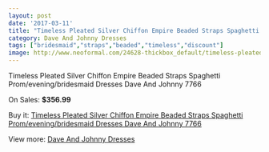 ```yaml
---
layout: post
date: '2017-03-11'
title: "Timeless Pleated Silver Chiffon Empire Beaded Straps Spaghetti Prom/evening/bridesmaid Dresses Dave And Johnny 7766"
category: Dave And Johnny Dresses
tags: ["bridesmaid","straps","beaded","timeless","discount"]
image: http://www.neoformal.com/24628-thickbox_default/timeless-pleated-silver-chiffon-empire-beaded-straps-spaghetti-prom-evening-bridesmaid-dresses-dave-and-johnny-7766.jpg
---
```

Timeless Pleated Silver Chiffon Empire Beaded Straps Spaghetti Prom/evening/bridesmaid Dresses Dave And Johnny 7766

On Sales: **$356.99**
<a href="https://www.neoformal.com/en/dave-and-johnny-dresses/8370-timeless-pleated-silver-chiffon-empire-beaded-straps-spaghetti-prom-evening-bridesmaid-dresses-dave-and-johnny-7766.html"><amp-img layout="responsive" width="600" height="600" src="//www.neoformal.com/24628-thickbox_default/timeless-pleated-silver-chiffon-empire-beaded-straps-spaghetti-prom-evening-bridesmaid-dresses-dave-and-johnny-7766.jpg" alt="Timeless Pleated Silver Chiffon Empire Beaded Straps Spaghetti Prom/evening/bridesmaid Dresses Dave And Johnny 7766 0" /></a>
<a href="https://www.neoformal.com/en/dave-and-johnny-dresses/8370-timeless-pleated-silver-chiffon-empire-beaded-straps-spaghetti-prom-evening-bridesmaid-dresses-dave-and-johnny-7766.html"><amp-img layout="responsive" width="600" height="600" src="//www.neoformal.com/24629-thickbox_default/timeless-pleated-silver-chiffon-empire-beaded-straps-spaghetti-prom-evening-bridesmaid-dresses-dave-and-johnny-7766.jpg" alt="Timeless Pleated Silver Chiffon Empire Beaded Straps Spaghetti Prom/evening/bridesmaid Dresses Dave And Johnny 7766 1" /></a>

Buy it: [Timeless Pleated Silver Chiffon Empire Beaded Straps Spaghetti Prom/evening/bridesmaid Dresses Dave And Johnny 7766](https://www.neoformal.com/en/dave-and-johnny-dresses/8370-timeless-pleated-silver-chiffon-empire-beaded-straps-spaghetti-prom-evening-bridesmaid-dresses-dave-and-johnny-7766.html "Timeless Pleated Silver Chiffon Empire Beaded Straps Spaghetti Prom/evening/bridesmaid Dresses Dave And Johnny 7766")

View more: [Dave And Johnny Dresses](https://www.neoformal.com/en/9-dave-and-johnny-dresses "Dave And Johnny Dresses")